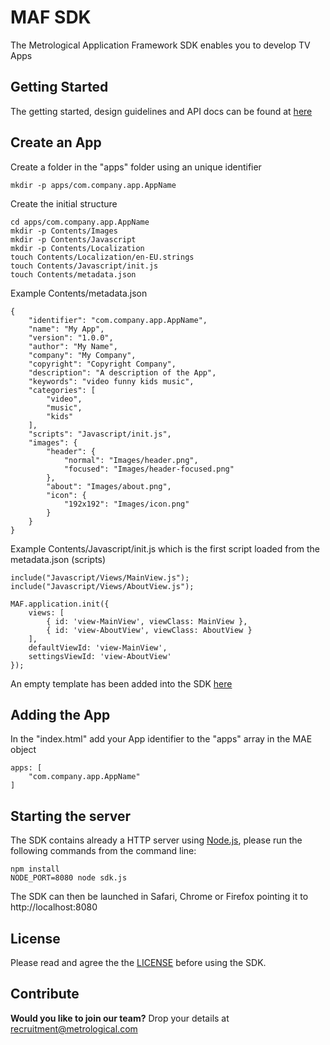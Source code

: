 MAF SDK
=======

The Metrological Application Framework SDK enables you to develop TV Apps

Getting Started
---------------

The getting started, design guidelines and API docs can be found at [here](http://sdk.metrological.com)

Create an App
-------------

Create a folder in the "apps" folder using an unique identifier

	mkdir -p apps/com.company.app.AppName

Create the initial structure

	cd apps/com.company.app.AppName
	mkdir -p Contents/Images
	mkdir -p Contents/Javascript
	mkdir -p Contents/Localization
	touch Contents/Localization/en-EU.strings
	touch Contents/Javascript/init.js
	touch Contents/metadata.json

Example Contents/metadata.json

	{
		"identifier": "com.company.app.AppName",
		"name": "My App",
		"version": "1.0.0",
		"author": "My Name",
		"company": "My Company",
		"copyright": "Copyright Company",
		"description": "A description of the App",
		"keywords": "video funny kids music",
		"categories": [
			"video",
			"music",
			"kids"
		],
		"scripts": "Javascript/init.js",
		"images": {
			"header": {
				"normal": "Images/header.png",
				"focused": "Images/header-focused.png"
			},
			"about": "Images/about.png",
			"icon": {
				"192x192": "Images/icon.png"
			}
		}
	}


Example Contents/Javascript/init.js which is the first script loaded from the metadata.json (scripts)

	include("Javascript/Views/MainView.js");
	include("Javascript/Views/AboutView.js");
	
	MAF.application.init({
		views: [
			{ id: 'view-MainView', viewClass: MainView },
			{ id: 'view-AboutView', viewClass: AboutView }
		],
		defaultViewId: 'view-MainView',
		settingsViewId: 'view-AboutView'
	});

An empty template has been added into the SDK [here](apps/com.metrological.app.EmptyTemplate/Contents)

Adding the App
--------------

In the "index.html" add your App identifier to the "apps" array in the MAE object

	apps: [
		"com.company.app.AppName"
	]

Starting the server
-------------------

The SDK contains already a HTTP server using [Node.js](http://nodejs.org), please run the following commands from the command line:

	npm install
	NODE_PORT=8080 node sdk.js

The SDK can then be launched in Safari, Chrome or Firefox pointing it to http://localhost:8080

License
-------

Please read and agree the the [LICENSE](LICENSE) before using the SDK.

Contribute
----------

**Would you like to join our team?** Drop your details at recruitment@metrological.com 
